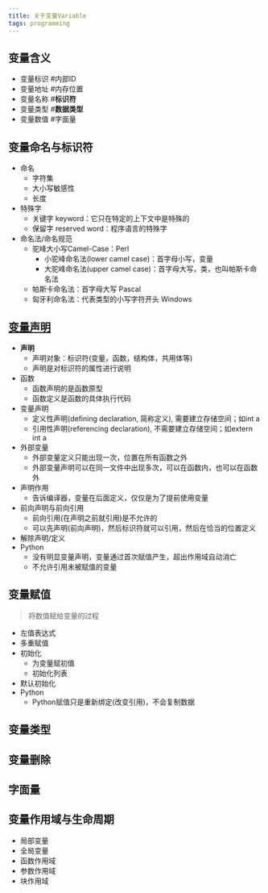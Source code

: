 ```yaml
---
title: 关于变量Variable
tags: programming
---
```


## 变量含义

- 变量标识 #内部ID
- 变量地址 #内存位置
- 变量名称 #__标识符__
- 变量类型 #__数据类型__
- 变量数值 #字面量

## 变量命名与标识符

- 命名
  - 字符集
  - 大小写敏感性
  - 长度
- 特殊字
  - 关键字 keyword：它只在特定的上下文中是特殊的
  - 保留字 reserved word：程序语言的特殊字
- 命名法/命名规范
    - 驼峰大小写Camel-Case：Perl
        - 小驼峰命名法(lower camel case)：首字母小写，变量
        - 大驼峰命名法(upper camel case)：首字母大写，类，也叫帕斯卡命名法
    - 帕斯卡命名法：首字母大写 Pascal
    - 匈牙利命名法：代表类型的小写字符开头 Windows

## [变量声明](http://c.biancheng.net/cpp/biancheng/view/143.html)

- __声明__
  - 声明对象：标识符(变量，函数，结构体，共用体等)
  - 声明是对标识符的属性进行说明
- 函数
  - 函数声明的是函数原型
  - 函数定义是函数的具体执行代码
- 变量声明
  - 定义性声明(defining declaration, 简称定义), 需要建立存储空间；如int a
  - 引用性声明(referencing declaration), 不需要建立存储空间；如extern int a
- 外部变量
  - 外部变量定义只能出现一次，位置在所有函数之外
  - 外部变量声明可以在同一文件中出现多次，可以在函数内，也可以在函数外
- 声明作用
  - 告诉编译器，变量在后面定义，仅仅是为了提前使用变量
- 前向声明与前向引用
  - 前向引用(在声明之前就引用)是不允许的
  - 可以先声明(前向声明)，然后标识符就可以引用，然后在恰当的位置定义
- 解除声明/定义
- Python
  - 没有明显变量声明，变量通过首次赋值产生，超出作用域自动消亡
  - 不允许引用未被赋值的变量

## 变量赋值

> 将数值赋给变量的过程

- 左值表达式
- 多重赋值
- 初始化
  - 为变量赋初值
  - 初始化列表
- 默认初始化
- Python
  - Python赋值只是重新绑定(改变引用)，不会复制数据
## 变量类型

## 变量删除

## 字面量

## 变量作用域与生命周期

- 局部变量
- 全局变量
- 函数作用域
- 参数作用域
- 块作用域